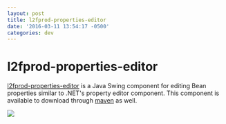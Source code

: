 ```yaml
---
layout: post
title: l2fprod-properties-editor
date: '2016-03-11 13:54:17 -0500'
categories: dev
---
```


# l2fprod-properties-editor
[l2fprod-properties-editor](https://github.com/ZenHarbinger/l2fprod-properties-editor) is a Java Swing component for editing Bean properties similar to .NET's property editor component.  This component is available to download through [maven](http://mvnrepository.com/artifact/org.tros/l2fprod-properties-editor) as well.  

![]({{site.url}}/images/l2fprod-screen.png)
